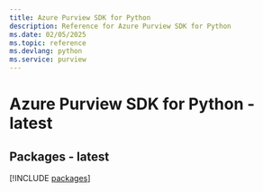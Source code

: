 ```yaml
---
title: Azure Purview SDK for Python
description: Reference for Azure Purview SDK for Python
ms.date: 02/05/2025
ms.topic: reference
ms.devlang: python
ms.service: purview
---
```

# Azure Purview SDK for Python - latest
## Packages - latest
[!INCLUDE [packages](purview-index.md)]